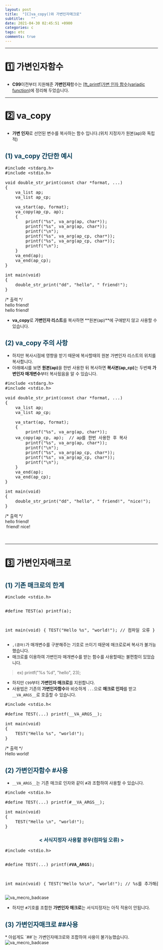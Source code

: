 ```yaml
---
layout: post
title:  "[C]va_copy()와 가변인자매크로"
subtitle:   ""
date: 2021-04-30 02:45:51 +0900
categories: c
tags: etc
comments: true 
---
```


* * *
<h1>1️⃣  가변인자함수 </h1>

* <b>C99</b>이전부터 지원해준 <b>가변인자</b>함수는 <a href="https://kirkim.github.io/42seoul/2021/03/05/variadic_func.html" target="blank">[ft_printf]가변 인자 함수(variadic function)</a>에 정리해 두었습니다.

* * *
<h1>2️⃣ va_copy </h1>

* **가변 인자**로 선언된 변수를 복사하는 함수 입니다.(위치 지정자가 원본(ap)와 독립적)
<h2 style="color:#0e435c;">(1) va_copy 간단한 예시 </h2>

<pre class="prettyprint linenums lung-c">
#include &lt;stdarg.h&gt;
#include &lt;stdio.h&gt;

void double_str_print(const char *format, ...)
{
    va_list ap;
    va_list ap_cp;

    va_start(ap, format);
    va_copy(ap_cp, ap);
    {
        printf("%s", va_arg(ap, char*));
        printf("%s", va_arg(ap, char*));
        printf("\n");
        printf("%s", va_arg(ap_cp, char*));
        printf("%s", va_arg(ap_cp, char*));
        printf("\n");
    }
    va_end(ap);
    va_end(ap_cp);
}

int main(void)
{
    double_str_print("dd", "hello", " friend!");
}
</pre>

<kkr>
    <rmk>/* 출력 */</rmk><br />
    hello friend!<br />
    hello friend!<br />
</kkr>

* <b><rd>va_copy</rd></b>로 **가변인자 리스트**를 복사하면 **원본(ap)**에 구애받지 않고 사용할 수 있습니다.

<h2 style="color:#0e435c;">(2) va_copy 주의 사항 </h2>

* 하지만 <rd>복사시점</rd>에 영향을 받기 때문에 <rd>복사할때의 원본 가변인자 리스트의 위치</rd>를 복사합니다.
* 아래예시를 보면 <b>원본(ap)</b>을 한번 사용한 뒤 복사하면 <b>복사본(ap_cp)</b>는 두번째 <b>가변인자 매개변수</b>부터 복사됬음을 알 수 있습니다.

<pre class="prettyprint linenums lung-c">
#include &lt;stdarg.h&gt;
#include &lt;stdio.h&gt;

void double_str_print(const char *format, ...)
{
    va_list ap;
    va_list ap_cp;

    va_start(ap, format);
    {
        printf("%s", va_arg(ap, char*));
    va_copy(ap_cp, ap);  // ap를 한번 사용한 후 복사
        printf("%s", va_arg(ap, char*));
        printf("\n");
        printf("%s", va_arg(ap_cp, char*));
        printf("%s", va_arg(ap_cp, char*));
        printf("\n");
    }
    va_end(ap);
    va_end(ap_cp);
}

int main(void)
{
    double_str_print("dd", "hello", " friend!", "nice!");
}
</pre>
<kkr>
    <rmk>/* 출력 */</rmk><br />
    hello friend!<br />
    &nbsp;friend! nice!<br />
</kkr>
<br /><br />

* * *
<h1>3️⃣  가변인자매크로 </h1>
<h2 style="color:#0e435c;">(1) 기존 매크로의 한계 </h2>
<pre class="prettyprint linenums lung-c">
#include &lt;stdio.h&gt;

#define TEST(a) printf(a);

int main(void)
{
    TEST("Hello %s", "world!"); // 컴파일 오류
}
</pre>

* `,(콤마)`가 <rd>매개변수를 구분해주는 기호</rd>로 쓰이기 때문에 매크로로써 복사가 불가능했습니다.
* 매크로를 이용하여 <rd>가변인자 매개변수를 받는 함수</rd>를 사용할때는 불편함이 있었습니다.
> ex) printf("%s %d", "hello", 23);
* 하지만 `C99`부터 <b>가변인자 매크로</b>를 지원합니다.
* 사용법은 기존의 <b>가변인자함수</b>와 비슷하게 `...`으로 <b>매크로 인자</b>를 받고 `__VA_ARGS__`로 호출할 수 있습니다.
<pre class="prettyprint linenums lung-c">
#include &lt;stdio.h&lt;

#define TEST(...) printf(__VA_ARGS__);

int main(void)
{
    TEST("Hello %s", "world!");
}
</pre>
<kkr>
    <rmk>/* 출력 */</rmk><br />
    Hello world!<br />
</kkr>
<h2 style="color:#0e435c;">(2) 가변인자함수 #사용</h2>

* `__VA_ARGS__`는 기존 매크로 인자와 같이 `#`과 조합하여 사용할 수 있습니다.

<pre class="prettyprint linenums lung-c">
#include &lt;stdio.h&gt;

#define TEST(...) printf(#__VA_ARGS__);

int main(void)
{
    TEST("Hello \n", "world!");
}
</pre>

<h3 align="middle" style="color:#0e435c;">&lt; 서식지정자 사용할 경우(컴파일 오류) &gt;</h3>
<pre class="prettyprint linenums lung-c">
#include &lt;stdio.h&gt;

#define TEST(...) printf(#__VA_ARGS__);

int main(void)
{
    TEST("Hello %s\n", "world!");  // %s를 추가해줌
}
</pre>
<img src="https://kirkim.github.io/assets/img/c/va_mecro1.png" alt="va_mecro_badcase">

* 하지만 `#`기호를 조합한 <b>가변인자 매크로</b>는 <rd>서식지정자</rd>는 아직 적용이 안됩니다.

<h2 style="color:#0e435c;">(3) 가변인자매크로 ##사용</h2>
* 아쉽게도 `##`는 <rd>가변인자매크로</rd>와 조합하여 사용이 불가능했습니다.

<img src="https://kirkim.github.io/assets/img/c/va_mecro2.png" alt="va_mecro_badcase">
